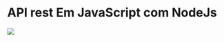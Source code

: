 <h1>API rest Em JavaScript com NodeJs</h1>
<img src="https://img.shields.io/badge/node.js-339933?style=for-the-badge&logo=Node.js&logoColor=white">
